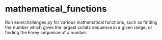 # mathematical_functions

Run eulerchallenges.py for various mathematical functions, such as finding the number which gives the largest collatz sequence in a given range, or finding the Farey sequence of a number.

